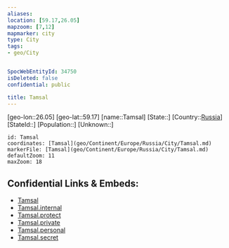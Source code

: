 ```yaml
---
aliases: 
location: [59.17,26.05]
mapzoom: [7,12] 
mapmarker: city 
type: City
tags:
- geo/City


SpocWebEntityId: 34750
isDeleted: false
confidential: public

title: Tamsal
---
```

[geo-lon::26.05]
[geo-lat::59.17]
[name::Tamsal]
[State::]
[Country::[Russia](geo/Continent/Europe/Russia.md)]
[StateId::]
[Population::]
[Unknown::]


```leaflet
id: Tamsal
coordinates: [Tamsal](geo/Continent/Europe/Russia/City/Tamsal.md)
markerFile: [Tamsal](geo/Continent/Europe/Russia/City/Tamsal.md)
defaultZoom: 11 
maxZoom: 18
```


## Confidential Links & Embeds: 
- [Tamsal](../../../../../../_public/geo/Continent/Europe/Russia/City/Tamsal.md) 
- [Tamsal.internal](../../../../../../_internal/geo/Continent/Europe/Russia/City/Tamsal.internal.md) 
- [Tamsal.protect](../../../../../../_protect/geo/Continent/Europe/Russia/City/Tamsal.protect.md) 
- [Tamsal.private](../../../../../../_private/geo/Continent/Europe/Russia/City/Tamsal.private.md) 
- [Tamsal.personal](../../../../../../_personal/geo/Continent/Europe/Russia/City/Tamsal.personal.md) 
- [Tamsal.secret](../../../../../../_secret/geo/Continent/Europe/Russia/City/Tamsal.secret.md) 
